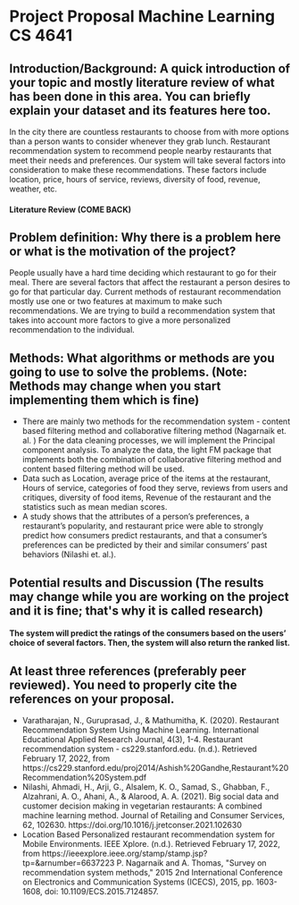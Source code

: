# Project Proposal Machine Learning CS 4641


## Introduction/Background: A quick introduction of your topic and mostly literature review of what has been done in this area. You can briefly explain your dataset and its features here too.

<div> In the city there are countless restaurants to choose from with more options than a person wants to consider whenever they grab lunch. Restaurant recommendation system to recommend people nearby restaurants that meet their needs and preferences. Our system will take several factors into consideration to make these recommendations. These factors include location, price, hours of service, reviews, diversity of food, revenue, weather, etc. </div>

#### Literature Review (COME BACK)


## Problem definition: Why there is a problem here or what is the motivation of the project?

<div> People usually have a hard time deciding which restaurant to go for their meal. There are several factors that affect the restaurant a person desires to go for that particular day. Current methods of restaurant recommendation mostly use one or two features at maximum to make such recommendations. We are trying to build a recommendation system that takes into account more factors to give a more personalized recommendation to the individual. </div>

## Methods: What algorithms or methods are you going to use to solve the problems. (Note: Methods may change when you start implementing them which is fine)


<ul>
  <li>There are mainly two methods for the recommendation system - content based filtering method and collaborative filtering method (Nagarnaik et. al. ) 
For the data cleaning processes, we will implement the Principal component analysis. To analyze the data, the light FM package that implements both the combination of collaborative filtering method and content based filtering method will be used.</li>
<li>Data such as Location, average price of the items at the restaurant, Hours of service, categories of food they serve, reviews from users and critiques, diversity of food items, Revenue of the restaurant and the statistics such as mean median scores.</li>
<li>A study shows that the attributes of a person’s preferences, a restaurant’s popularity, and restaurant price were able to strongly predict how consumers predict restaurants, and that a consumer’s preferences can be predicted by their and similar consumers’ past behaviors (Nilashi et. al.).</li>

  
</ul>

## Potential results and Discussion (The results may change while you are working on the project and it is fine; that's why it is called research)

#### The system will predict the ratings of the consumers based on the users’ choice of several factors. Then, the system will also return the ranked list. 

## At least three references (preferably peer reviewed). You need to properly cite the references on your proposal.

<ul>
<li>Varatharajan, N., Guruprasad, J., & Mathumitha, K. (2020). Restaurant Recommendation System Using Machine Learning. International Educational Applied Research Journal, 4(3), 1-4.
Restaurant recommendation system - cs229.stanford.edu. (n.d.). Retrieved February 17, 2022, from https://cs229.stanford.edu/proj2014/Ashish%20Gandhe,Restaurant%20Recommendation%20System.pdf</li>
 
<li>Nilashi, Ahmadi, H., Arji, G., Alsalem, K. O., Samad, S., Ghabban, F., Alzahrani, A. O., Ahani, A., & Alarood, A. A. (2021). Big social data and customer decision making in vegetarian restaurants: A combined machine learning method. Journal of Retailing and Consumer Services, 62, 102630. https://doi.org/10.1016/j.jretconser.2021.102630</li>
<li>Location Based Personalized restaurant recommendation system for Mobile Environments. IEEE Xplore. (n.d.). Retrieved February 17, 2022, from https://ieeexplore.ieee.org/stamp/stamp.jsp?tp=&arnumber=6637223 
P. Nagarnaik and A. Thomas, "Survey on recommendation system methods," 2015 2nd International Conference on Electronics and Communication Systems (ICECS), 2015, pp. 1603-1608, doi: 10.1109/ECS.2015.7124857.</li>
</ul>

